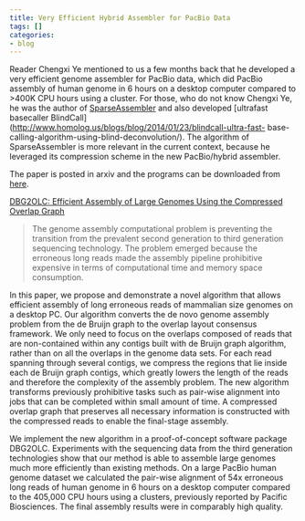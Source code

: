 ```yaml
---
title: Very Efficient Hybrid Assembler for PacBio Data
tags: []
categories:
- blog
---
```

Reader Chengxi Ye mentioned to us a few months back that he developed a very
efficient genome assembler for PacBio data, which did PacBio assembly of human
genome in 6 hours on a desktop computer compared to >400K CPU hours using a
cluster. For those, who do not know Chengxi Ye, he was the author of
[SparseAssembler](http://www.biomedcentral.com/1471-2105/13/S6/S1) and also
developed [ultrafast basecaller
BlindCall](http://www.homolog.us/blogs/blog/2014/01/23/blindcall-ultra-fast-
base-calling-algorithm-using-blind-deconvolution/). The algorithm of
SparseAssembler is more relevant in the current context, because he leveraged
its compression scheme in the new PacBio/hybrid assembler.
<!--more-->

The paper is posted in arxiv and the programs can be downloaded from
[here](https://sites.google.com/site/dbg2olc/).

[DBG2OLC: Efficient Assembly of Large Genomes Using the Compressed Overlap
Graph](http://arxiv.org/abs/1410.2801)

> The genome assembly computational problem is preventing the transition from
the prevalent second generation to third generation sequencing technology. The
problem emerged because the erroneous long reads made the assembly pipeline
prohibitive expensive in terms of computational time and memory space
consumption.

In this paper, we propose and demonstrate a novel algorithm that allows
efficient assembly of long erroneous reads of mammalian size genomes on a
desktop PC. Our algorithm converts the de novo genome assembly problem from
the de Bruijn graph to the overlap layout consensus framework. We only need to
focus on the overlaps composed of reads that are non-contained within any
contigs built with de Bruijn graph algorithm, rather than on all the overlaps
in the genome data sets. For each read spanning through several contigs, we
compress the regions that lie inside each de Bruijn graph contigs, which
greatly lowers the length of the reads and therefore the complexity of the
assembly problem. The new algorithm transforms previously prohibitive tasks
such as pair-wise alignment into jobs that can be completed within small
amount of time. A compressed overlap graph that preserves all necessary
information is constructed with the compressed reads to enable the final-stage
assembly.

We implement the new algorithm in a proof-of-concept software package DBG2OLC.
Experiments with the sequencing data from the third generation technologies
show that our method is able to assemble large genomes much more efficiently
than existing methods. On a large PacBio human genome dataset we calculated
the pair-wise alignment of 54x erroneous long reads of human genome in 6 hours
on a desktop computer compared to the 405,000 CPU hours using a clusters,
previously reported by Pacific Biosciences. The final assembly results were in
comparably high quality.

